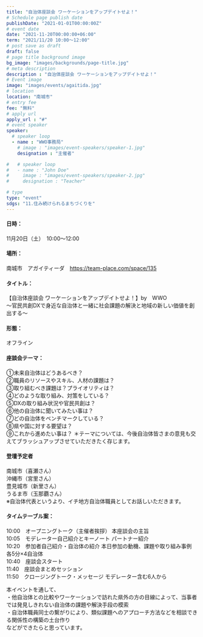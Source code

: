 ```yaml
---
title: "自治体座談会 ワーケーションをアップデイトせよ！"
# Schedule page publish date
publishDate: "2021-01-01T00:00:00Z"
# event date
date: "2021-11-20T00:00:00+06:00"
term: "2021/11/20 10:00～12:00"
# post save as draft
draft: false
# page title background image
bg_image: "images/backgrounds/page-title.jpg"
# meta description
description : "自治体座談会 ワーケーションをアップデイトせよ！"
# Event image
image: "images/events/agaitida.jpg"
# location
location: "南城市"
# entry fee
fee: "無料"
# apply url
apply_url : "#"
# event speaker
speaker:
  # speaker loop
  - name : "WWO事務局"
    # image : "images/event-speakers/speaker-1.jpg"
    designation : "主催者"

#   # speaker loop
#   - name : "John Doe"
#     image : "images/event-speakers/speaker-2.jpg"
#     designation : "Teacher"

# type
type: "event"
sdgs: "11.住み続けられるまちづくりを"
---
```


#### 日時：
11月20日（土）　10:00～12:00
#### 場所：
南城市　アガイティーダ　https://team-place.com/space/135
#### タイトル：
【自治体座談会 ワーケーションをアップデイトせよ！】by　WWO  
〜官民共創DXで身近な自治体と一緒に社会課題の解決と地域の新しい価値を創出する〜
#### 形態：
オフライン
#### 座談会テーマ：
①未来自治体はどうあるべき？  
②職員のリソースやスキル、人材の課題は？  
③取り組むべき課題は？プライオリティは？  
④どのような取り組み、対策をしている？  
⑤DXの取り組み状況や官民共創は？  
⑥他の自治体に聞いてみたい事は？  
⑦どの自治体をベンチマークしている？  
⑧県や国に対する要望は？  
⑨これから進めたい事は？ ＊テーマについては、今後自治体皆さまの意見も交えてブラッシュアップさせていただきたく存じます。  
#### 登壇予定者
南城市（喜瀬さん）  
沖縄市（宮里さん）  
豊見城市（新里さん）  
うるま市（玉那覇さん）  
※自治体代表というより、イチ地方自治体職員としてお話しいただきます。
#### タイムテーブル案：　
10:00　オープニングトーク（主催者挨拶） 本座談会の主旨  
10:05　モデレーター自己紹介とキーノート パートナー紹介  
10:20　参加者自己紹介・自治体の紹介 本日参加の動機、課題や取り組み事例 各5分×4自治体  
10:40　座談会スタート  
11:40　座談会まとめセッション  
11:50　クロージングトーク・メッセージ モデレーター含む6人から  
  
本イベントを通して、  
・他自治体との比較やワーケーションで訪れた県外の方の目線によって、当事者では発見しきれない自治体の課題や解決手段の模索  
・自治体職員同士の繋がりにより、類似課題へのアプローチ方法などを相談できる関係性の構築の土台作り  
などができたらと思っています。  

